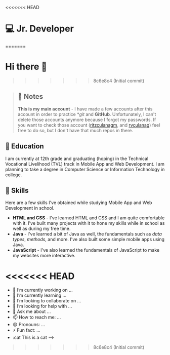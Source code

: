 <<<<<<< HEAD
# 💻 Jr. Developer
=======
# Hi there 👋
>>>>>>> 8c6e8c4 (Initial commit)

> ## 📝 Notes
> **This is my main account** - I have made a few accounts after this account in order to practice **git* and **GitHub**. Unfortunately, I can't delete those accounts anymore because I forgot my passwords. If you want to check those account ([ritzculanagm](https://github.com/ritzculanagm), and [rvculanag](https://github.com/rvculanag)) feel free to do so, but I don't have that much repos in there. 

## 🏫 Education

I am currently at 12th grade and graduating (hoping) in the Technical Vocational Livelihood (TVL) track in Mobile App and Web Development. I am planning to take a degree in Computer Science or Information Technology in college.

## 🧰 Skills

Here are a few skills I've obtained while studying Mobile App and Web Development in school.

- **HTML and CSS** - I've learned HTML and CSS and I am quite comfortable with it. I've built many projects with it to hone my skills while in school as well as during my free time.
- **Java** - I've learned a bit of Java as well, the fundamentals such as *data types*, *methods*, and more. I've also built some simple mobile apps using Java.
- **JavaScript** - I've also learned the fundamentals of JavaScript to make my websites more interactive.

<<<<<<< HEAD
=======
- 🔭 I’m currently working on ...
- 🌱 I’m currently learning ...
- 👯 I’m looking to collaborate on ...
- 🤔 I’m looking for help with ...
- 💬 Ask me about ...
- 📫 How to reach me: ...
- 😄 Pronouns: ...
- ⚡ Fun fact: ...
- :cat This is a cat
-->
>>>>>>> 8c6e8c4 (Initial commit)
